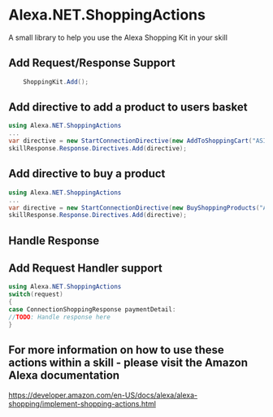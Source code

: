 # Alexa.NET.ShoppingActions
A small library to help you use the Alexa Shopping Kit in your skill

## Add Request/Response Support

```csharp
	ShoppingKit.Add();
```

## Add directive to add a product to users basket

```csharp
using Alexa.NET.ShoppingActions
...
var directive = new StartConnectionDirective(new AddToShoppingCart("ASIN"), "token");
skillResponse.Response.Directives.Add(directive);
```

## Add directive to buy a product

```csharp
using Alexa.NET.ShoppingActions
...
var directive = new StartConnectionDirective(new BuyShoppingProducts("ASIN"), "token");
skillResponse.Response.Directives.Add(directive);
```

## Handle Response

## Add Request Handler support
```csharp
using Alexa.NET.ShoppingActions
switch(request)
{
case ConnectionShoppingResponse paymentDetail:
//TODO: Handle response here
}
```


## For more information on how to use these actions within a skill - please visit the Amazon Alexa documentation
https://developer.amazon.com/en-US/docs/alexa/alexa-shopping/implement-shopping-actions.html